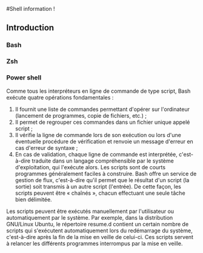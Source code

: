 #Shell information !

## Introduction

### Bash
### Zsh
### Power shell


Comme tous les interpréteurs en ligne de commande de type script, Bash exécute quatre opérations fondamentales :

1. Il fournit une liste de commandes permettant d'opérer sur l'ordinateur (lancement de programmes, copie de fichiers, etc.) ;
2. Il permet de regrouper ces commandes dans un fichier unique appelé script ;
3. Il vérifie la ligne de commande lors de son exécution ou lors d'une éventuelle procédure de vérification et renvoie un message d'erreur en cas d'erreur de syntaxe ;
4. En cas de validation, chaque ligne de commande est interprétée, c'est-à-dire traduite dans un langage compréhensible par le système d'exploitation, qui l'exécute alors.
Les scripts sont de courts programmes généralement faciles à construire. Bash offre un service de gestion de flux, c'est-à-dire qu'il permet que le résultat d'un script (la sortie) soit transmis à un autre script (l'entrée). De cette façon, les scripts peuvent être « chaînés », chacun effectuant une seule tâche bien délimitée.

Les scripts peuvent être exécutés manuellement par l'utilisateur ou automatiquement par le système. Par exemple, dans la distribution GNU/Linux Ubuntu, le répertoire resume.d contient un certain nombre de scripts qui s'exécutent automatiquement lors du redémarrage du système, c'est-à-dire après la fin de la mise en veille de celui-ci. Ces scripts servent à relancer les différents programmes interrompus par la mise en veille.
